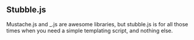 Stubble.js
-------------------

Mustache.js and _.js are awesome libraries, 
but stubble.js is for all those times when you need a simple templating script, and nothing else.